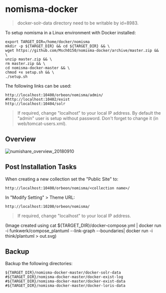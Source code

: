 # nomisma-docker

> docker-solr-data directory need to be writable by id=8983.

To setup nomisma in a Linux environment with Docker installed:

    export TARGET_DIR=/home/docker/nomisma
    mkdir -p ${TARGET_DIR} && cd ${TARGET_DIR} && \
    wget https://github.com/Msch0150/nomisma-docker/archive/master.zip && \
    unzip master.zip && \
    rm master.zip && \
    cd nomisma-docker-master && \
    chmod +x setup.sh && \
    ./setup.sh

The following links can be used:

    http://localhost:10400/orbeon/nomisma/admin/
    #http://localhost:10402/exist
    http://localhost:10404/solr
    
> If required, change "localhost" to your local IP address.
> By default the "admin" user is setup without password. Don't forget to change it (in web/tomcat-users.xml).

## Overview

![numishare_overview_20180910](https://user-images.githubusercontent.com/37273467/45276680-05e0ac00-b4c4-11e8-9211-a20f4d271d66.jpg)

## Post Installation Tasks

When creating a new collection set the "Public Site" to:

    http://localhost:10400/orbeon/nomisma/<collection name>/
    
In "Modify Setting" > Theme URL:

    http://localhost:10200/orbeon/nomisma/

> If required, change "localhost" to your local IP address.
    
(Image created using cat ${TARGET_DIR}/docker-compose.yml | docker run -i funkwerk/compose_plantuml --link-graph --boundaries| docker run -i think/plantuml > out.svg)

## Backup

Backup the following directories:

    ${TARGET_DIR}/nomisma-docker-master/docker-solr-data
    #${TARGET_DIR}/nomisma-docker-master/docker-exist-log
    #${TARGET_DIR}/nomisma-docker-master/docker-exist-data
    #${TARGET_DIR}/nomisma-docker-master/docker-loris-data
